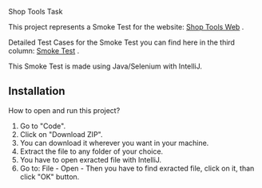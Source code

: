 Shop Tools Task 

This project represents a Smoke Test for the website: [Shop Tools Web](https://shop.demoqa.com) .

Detailed Test Cases for the Smoke Test you can find here in the third column: [Smoke Test](https://trello.com/b/lvMYIl49/shop-tools-board) .

This Smoke Test is made using Java/Selenium with IntelliJ. 


## Installation

How to open and run this project?

1. Go to "Code".
2. Click on "Download ZIP". 
3. You can download it wherever you want in your machine. 
4. Extract the file to any folder of your choice. 
5. You have to open exracted file with IntelliJ.
6. Go to: File - Open - Then you have to find exracted file, click on it, than click "OK" button.
